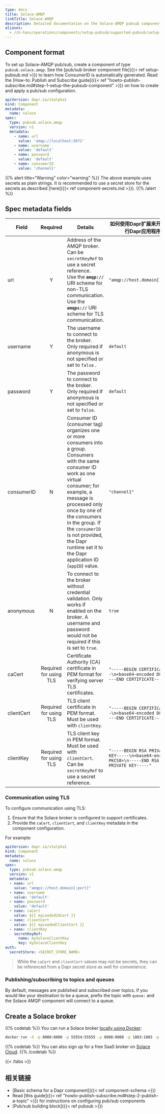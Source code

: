 ```yaml
---
type: docs
title: Solace-AMQP
linkTitle: Solace-AMQP
description: Detailed documentation on the Solace-AMQP pubsub component
aliases:
  - /zh-hans/operations/components/setup-pubsub/supported-pubsub/setup-solace-amqp/
---
```


## Component format

To set up Solace-AMQP pub/sub, create a component of type `pubsub.solace.amqp`. See the [pub/sub broker component file]({{< ref setup-pubsub.md >}}) to learn how ConsumerID is automatically generated. Read the [How-to: Publish and Subscribe guide]({{< ref "howto-publish-subscribe.md#step-1-setup-the-pubsub-component" >}}) on how to create and apply a pub/sub configuration.

```yaml
apiVersion: dapr.io/v1alpha1
kind: Component
metadata:
  name: solace
spec:
  type: pubsub.solace.amqp
  version: v1
  metadata:
    - name: url
      value: 'amqp://localhost:5672'
    - name: username
      value: 'default'
    - name: password
      value: 'default'
    - name: consumerID
      value: 'channel1'
```

{{% alert title="Warning" color="warning" %}}
The above example uses secrets as plain strings. It is recommended to use a secret store for the secrets as described [here]({{< ref component-secrets.md >}}).
{{% /alert %}}

## Spec metadata fields

| Field      |        Required        | Details                                                                                                                                                                                                                                                                                                                                                                       | 如何使用Dapr扩展来开发和运行Dapr应用程序                                                                   |
| ---------- | :--------------------: | ----------------------------------------------------------------------------------------------------------------------------------------------------------------------------------------------------------------------------------------------------------------------------------------------------------------------------------------------------------------------------- | ------------------------------------------------------------------------------------------ |
| url        |            Y           | Address of the AMQP broker. Can be `secretKeyRef` to use a secret reference. <br> Use the **`amqp://`** URI scheme for non-TLS communication. <br> Use the **`amqps://`** URI scheme for TLS communication.                                                                                                                                                                   | `"amqp://host.domain[:port]"`                                                              |
| username   |            Y           | The username to connect to the broker. Only required if anonymous is not specified or set to `false` .                                                                                                                                                                                                                                                                        | `default`                                                                                  |
| password   |            Y           | The password to connect to the broker. Only required if anonymous is not specified or set to `false`.                                                                                                                                                                                                                                                                         | `default`                                                                                  |
| consumerID |            N           | Consumer ID (consumer tag) organizes one or more consumers into a group. Consumers with the same consumer ID work as one virtual consumer; for example, a message is processed only once by one of the consumers in the group. If the `consumerID` is not provided, the Dapr runtime set it to the Dapr application ID (`appID`) value. | `"channel1"`                                                                               |
| anonymous  |            N           | To connect to the broker without credential validation. Only works if enabled on the broker. A username and password would not be required if this is set to `true`.                                                                                                                                                                                                          | `true`                                                                                     |
| caCert     | Required for using TLS | Certificate Authority (CA) certificate in PEM format for verifying server TLS certificates.                                                                                                                                                                                                                                                                | `"-----BEGIN CERTIFICATE-----\n<base64-encoded DER>\n-----END CERTIFICATE-----"`           |
| clientCert | Required for using TLS | TLS client certificate in PEM format. Must be used with `clientKey`.                                                                                                                                                                                                                                                                                                          | `"-----BEGIN CERTIFICATE-----\n<base64-encoded DER>\n-----END CERTIFICATE-----"`           |
| clientKey  | Required for using TLS | TLS client key in PEM format. Must be used with `clientCert`. Can be `secretKeyRef` to use a secret reference.                                                                                                                                                                                                                                                                | `"-----BEGIN RSA PRIVATE KEY-----\n<base64-encoded PKCS8>\n-----END RSA PRIVATE KEY-----"` |

### Communication using TLS

To configure communication using TLS:

1. Ensure that the Solace broker is configured to support certificates.
2. Provide the `caCert`, `clientCert`, and `clientKey` metadata in the component configuration.

For example:

```yaml
apiVersion: dapr.io/v1alpha1
kind: Component
metadata:
  name: solace
spec:
  type: pubsub.solace.amqp
  version: v1
  metadata:
  - name: url
    value: "amqps://host.domain[:port]"
  - name: username
    value: 'default'
  - name: password
    value: 'default'
  - name: caCert
    value: ${{ myLoadedCACert }}
  - name: clientCert
    value: ${{ myLoadedClientCert }}
  - name: clientKey
    secretKeyRef:
      name: mySolaceClientKey
      key: mySolaceClientKey
auth:
  secretStore: <SECRET_STORE_NAME>
```

> While the `caCert` and `clientCert` values may not be secrets, they can be referenced from a Dapr secret store as well for convenience.

### Publishing/subscribing to topics and queues

By default, messages are published and subscribed over topics. If you would like your destination to be a queue, prefix the topic with `queue:` and the Solace AMQP component will connect to a queue.

## Create a Solace broker



{{% codetab %}}
You can run a Solace broker [locally using Docker](https://hub.docker.com/r/solace/solace-pubsub-standard):

```bash
docker run -d -p 8080:8080 -p 55554:55555 -p 8008:8008 -p 1883:1883 -p 8000:8000 -p 5672:5672 -p 9000:9000 -p 2222:2222 --shm-size=2g --env username_admin_globalaccesslevel=admin --env username_admin_password=admin --name=solace solace/solace-pubsub-standard
```



{{% codetab %}}
You can also sign up for a free SaaS broker on [Solace Cloud](https://console.solace.cloud/login/new-account?product=event-streaming).
{{% /codetab %}}

{{< /tabs >}}

## 相关链接

- [Basic schema for a Dapr component]({{< ref component-schema >}})
- Read [this guide]({{< ref "howto-publish-subscribe.md#step-2-publish-a-topic" >}}) for instructions on configuring pub/sub components
- [Pub/sub building block]({{< ref pubsub >}})
